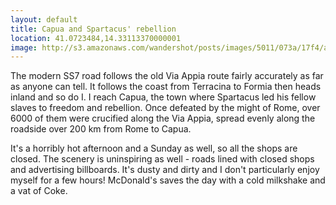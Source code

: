 ```yaml
---
layout: default
title: Capua and Spartacus' rebellion
location: 41.0723484,14.33113370000001
image: http://s3.amazonaws.com/wandershot/posts/images/5011/073a/17f4/ac00/0200/0023/original/7-15.jpg?1343293242
---
```

The modern SS7 road follows the old Via Appia route fairly accurately as far as anyone can tell. It follows the coast from Terracina to Formia then heads inland and so do I. I reach Capua, the town where Spartacus led his fellow slaves to freedom and rebellion. Once defeated by the might of Rome, over 6000 of them were crucified along the Via Appia, spread evenly along the roadside over 200 km from Rome to Capua.

It's a horribly hot afternoon and a Sunday as well, so all the shops are closed. The scenery is uninspiring as well - roads lined with closed shops and advertising billboards. It's dusty and dirty and I don't particularly enjoy myself for a few hours! McDonald's saves the day with a cold milkshake and a vat of Coke.